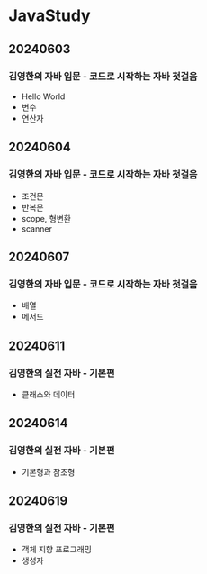 # JavaStudy

## 20240603
### 김영한의 자바 입문 - 코드로 시작하는 자바 첫걸음
- Hello World
- 변수
- 연산자

## 20240604
### 김영한의 자바 입문 - 코드로 시작하는 자바 첫걸음
- 조건문
- 반복문
- scope, 형변환
- scanner

## 20240607
### 김영한의 자바 입문 - 코드로 시작하는 자바 첫걸음
- 배열
- 메서드

## 20240611
### 김영한의 실전 자바 - 기본편
- 클래스와 데이터

## 20240614
### 김영한의 실전 자바 - 기본편
- 기본형과 참조형

## 20240619
### 김영한의 실전 자바 - 기본편
- 객체 지향 프로그래밍
- 생성자
